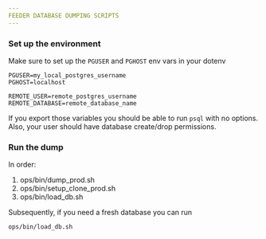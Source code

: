 ```yaml
---
FEEDER DATABASE DUMPING SCRIPTS
---
```


### Set up the environment

Make sure to set up the `PGUSER` and `PGHOST` env vars in your dotenv

```
PGUSER=my_local_postgres_username
PGHOST=localhost

REMOTE_USER=remote_postgres_username
REMOTE_DATABASE=remote_database_name
```

If you export those variables you should be able to run `psql` with no options.
Also, your user should have database create/drop permissions.

### Run the dump

In order:

1. ops/bin/dump_prod.sh
2. ops/bin/setup_clone_prod.sh
3. ops/bin/load_db.sh

Subsequently, if you need a fresh database you can run

```sh
ops/bin/load_db.sh
```
